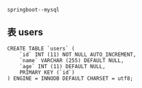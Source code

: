 ``springboot--mysql``

## 表 users
```
CREATE TABLE `users` (
	`id` INT (11) NOT NULL AUTO_INCREMENT,
	`name` VARCHAR (255) DEFAULT NULL,
	`age` INT (11) DEFAULT NULL,
	PRIMARY KEY (`id`)
) ENGINE = INNODB DEFAULT CHARSET = utf8;
```

